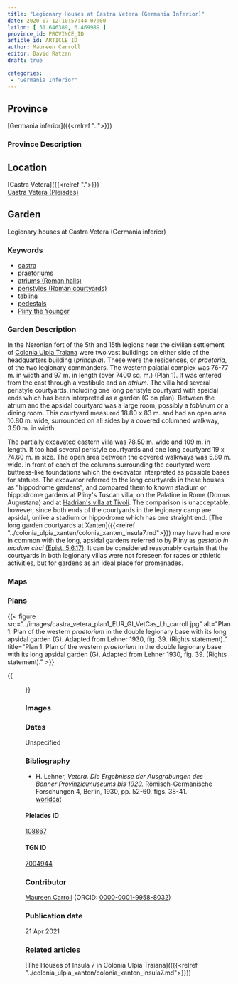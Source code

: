 ```yaml
---
title: "Legionary Houses at Castra Vetera (Germania Inferior)"
date: 2020-07-12T10:57:44-07:00
latlon: [ 51.646389, 6.469989 ]
province_id: PROVINCE_ID
article_id: ARTICLE_ID
author: Maureen Carroll
editor: David Ratzan
draft: true

categories:
 - "Germania Inferior"
---
```


## Province

[Germania inferior]({{<relref "..">}})


### Province Description

## Location

[Castra Vetera]({{<relref ".">}}) \
[Castra Vetera (Pleiades)](https://pleiades.stoa.org/places/108867)

<!--### Location Description-->

<!-- LEAVE THIS BLANK FOR NOW -->

<!--## Sublocation-->

<!--
[AREA WITHIN LOCATION, LIKE “PALATINE HILL”](GEOREFERENCE LINK)
A sublocation is any area larger than an individual garden, but located within a location. I would always try to include a link to a controlled vocabulary here if possible. This ID may well be different from the Garden ID, e.g., Pompeii versus a Garden in one of the houses which has its own Pleiades ID.
-->

<!--### Sublocation Description-->

<!-- DESCRIPTION -->

## Garden

Legionary houses at Castra Vetera (Germania inferior)

### Keywords

- [castra](http://vocab.getty.edu/page/aat/300008440)
- [praetoriums](http://vocab.getty.edu/page/aat/300005636)
- [atriums (Roman halls)](http://vocab.getty.edu/page/aat/300004097)
- [peristyles (Roman courtyards)](http://vocab.getty.edu/page/aat/300080971)
- [tablina](http://vocab.getty.edu/page/aat/300004180)
- [pedestals](http://vocab.getty.edu/page/aat/300001744)
- [Pliny the Younger](https://catalog.perseus.org/catalog/urn:cts:latinLit:phi1318)

### Garden Description

In the Neronian fort of the 5th and 15th legions near the civilian settlement of [Colonia Ulpia Traiana](https://pleiades.stoa.org/places/108896) were two vast buildings on either side of the headquarters building (*principia*). These were the residences, or *praetoria*, of the two legionary commanders. The western palatial complex was 76-77 m. in width and 97 m. in length (over 7400 sq. m.) (Plan 1). It was entered from the east through a vestibule and an *atrium*. The villa had several peristyle courtyards, including one long peristyle courtyard with apsidal ends which has been interpreted as a garden (G on plan). Between the atrium and the apsidal courtyard was a large room, possibly a *tablinum* or a dining room. This courtyard measured 18.80 x 83 m. and had an open area 10.80 m. wide, surrounded on all sides by a covered columned walkway, 3.50 m. in width.

The partially excavated eastern villa was 78.50 m. wide and 109 m. in length. It too had several peristyle courtyards and one long courtyard 19 x 74.60 m. in size. The open area between the covered walkways was 5.80 m. wide. In front of each of the columns surrounding the courtyard were buttress-like foundations which the excavator interpreted as possible bases for statues. The excavator referred to the long courtyards in these houses as "hippodrome gardens", and compared them to known stadium or hippodrome gardens at Pliny's Tuscan villa, on the Palatine in Rome (Domus Augustana) and at [Hadrian's villa at Tivoli](https://pleiades.stoa.org/places/423127). The comparison is unacceptable, however, since both ends of the courtyards in the legionary camp are apsidal, unlike a stadium or hippodrome which has one straight end. [The long garden courtyards at Xanten]({{<relref "../colonia_ulpia_xanten/colonia_xanten_insula7.md">}}) may have had more in common with the long, apsidal gardens referred to by Pliny as *gestatio in modum circi* [(Epist. 5.6.17)](http://data.perseus.org/citations/urn:cts:latinLit:phi1318.phi001.perseus-lat1:5.6.17). It can be considered reasonably certain that the courtyards in both legionary villas were not foreseen for races or athletic activities, but for gardens as an ideal place for promenades.  

### Maps

<!--
![ALT_TEXT](IMG_URL)
*CAPTION*
-->

### Plans

{{< figure src="../images/castra_vetera_plan1_EUR_GI_VetCas_Lh_carroll.jpg" alt="Plan 1. Plan of the western *praetorium* in the double legionary base with its long apsidal garden (G). Adapted from Lehner 1930, fig. 39. (Rights statement)." title="Plan 1. Plan of the western *praetorium* in the double legionary base with its long apsidal garden (G). Adapted from Lehner 1930, fig. 39. (Rights statement)." >}}



{{<figure src="../images/castra_vetera_plan1_EUR_GI_VetCas_Lh_carroll.jpg" alt="This is a description of the image for people who can't see the image clearly for whatever reason." title="Caption below the image. (RIGHTS STATEMENT)">}}

### Images

<!--
![ALT_TEXT](IMG_URL)
*CAPTION*
-->

### Dates

Unspecified

### Bibliography

- H. Lehner, *Vetera. Die Ergebnisse der Ausgrabungen des Bonner Provinzialmuseums bis 1929.* Römisch-Germanische Forschungen 4, Berlin, 1930, pp. 52-60, figs. 38-41. [worldcat](http://www.worldcat.org/oclc/884633203)

<!--#### Periodo ID-->

<!-- [PERIODO_ID](https://pleiades.stoa.org/places/PLEIADES_ID) -->

#### Pleiades ID

[108867](https://pleiades.stoa.org/places/108867)

#### TGN ID

[7004944](http://vocab.getty.edu/page/tgn/7004944)

### Contributor

[Maureen Carroll](link) (ORCID: [0000-0001-9958-8032](https://orcid.org/0000-0001-9958-8032))  

### Publication date


21 Apr 2021

### Related articles

[The Houses of Insula 7 in Colonia Ulpia Traiana](({{<relref "../colonia_ulpia_xanten/colonia_xanten_insula7.md">}}))